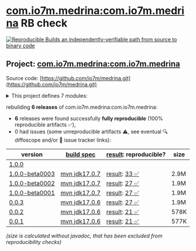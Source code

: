 [com.io7m.medrina:com.io7m.medrina](https://central.sonatype.com/artifact/com.io7m.medrina/com.io7m.medrina/versions) RB check
=======

[![Reproducible Builds](https://reproducible-builds.org/images/logos/rb.svg) an independently-verifiable path from source to binary code](https://reproducible-builds.org/)

## Project: [com.io7m.medrina:com.io7m.medrina](https://central.sonatype.com/artifact/com.io7m.medrina/com.io7m.medrina/versions)

Source code: [https://github.com/io7m/medrina.git](https://github.com/io7m/medrina.git)

<details><summary>This project defines 7 modules:</summary>

* [com.io7m.medrina:com.io7m.medrina](https://central.sonatype.com/artifact/com.io7m.medrina/com.io7m.medrina/1.0.0-beta0003)
* [com.io7m.medrina:com.io7m.medrina.api](https://central.sonatype.com/artifact/com.io7m.medrina/com.io7m.medrina.api/1.0.0-beta0003)
* [com.io7m.medrina:com.io7m.medrina.cmdline](https://central.sonatype.com/artifact/com.io7m.medrina/com.io7m.medrina.cmdline/1.0.0-beta0003)
* [com.io7m.medrina:com.io7m.medrina.documentation](https://central.sonatype.com/artifact/com.io7m.medrina/com.io7m.medrina.documentation/1.0.0-beta0003)
* [com.io7m.medrina:com.io7m.medrina.parser.api](https://central.sonatype.com/artifact/com.io7m.medrina/com.io7m.medrina.parser.api/1.0.0-beta0003)
* [com.io7m.medrina:com.io7m.medrina.tests](https://central.sonatype.com/artifact/com.io7m.medrina/com.io7m.medrina.tests/1.0.0-beta0003)
* [com.io7m.medrina:com.io7m.medrina.vanilla](https://central.sonatype.com/artifact/com.io7m.medrina/com.io7m.medrina.vanilla/1.0.0-beta0003)
</details>

rebuilding **6 releases** of com.io7m.medrina:com.io7m.medrina:
- **6** releases were found successfully **fully reproducible** (100% reproducible artifacts :white_check_mark:),
- 0 had issues (some unreproducible artifacts :warning:, see eventual :mag: diffoscope and/or :memo: issue tracker links):

| version | [build spec](/BUILDSPEC.md) | [result](https://reproducible-builds.org/docs/jvm/): reproducible? | size |
| -- | --------- | ------ | -- |
| [1.0.0](https://central.sonatype.com/artifact/com.io7m.medrina/com.io7m.medrina/1.0.0/pom) | | | |
| [1.0.0-beta0003](https://central.sonatype.com/artifact/com.io7m.medrina/com.io7m.medrina/1.0.0-beta0003/pom) | [mvn jdk17.0.7](com.io7m.medrina-1.0.0-beta0003.buildspec) | [result](com.io7m.medrina-1.0.0-beta0003.buildinfo): [33 :white_check_mark: ](com.io7m.medrina-1.0.0-beta0003.buildcompare) | 2.9M |
| [1.0.0-beta0002](https://central.sonatype.com/artifact/com.io7m.medrina/com.io7m.medrina/1.0.0-beta0002/pom) | [mvn jdk17.0.7](com.io7m.medrina-1.0.0-beta0002.buildspec) | [result](com.io7m.medrina-1.0.0-beta0002.buildinfo): [27 :white_check_mark: ](com.io7m.medrina-1.0.0-beta0002.buildcompare) | 1.9M |
| [1.0.0-beta0001](https://central.sonatype.com/artifact/com.io7m.medrina/com.io7m.medrina/1.0.0-beta0001/pom) | [mvn jdk17.0.7](com.io7m.medrina-1.0.0-beta0001.buildspec) | [result](com.io7m.medrina-1.0.0-beta0001.buildinfo): [27 :white_check_mark: ](com.io7m.medrina-1.0.0-beta0001.buildcompare) | 1.9M |
| [0.0.3](https://central.sonatype.com/artifact/com.io7m.medrina/com.io7m.medrina/0.0.3/pom) | [mvn jdk17.0.6](com.io7m.medrina-0.0.3.buildspec) | [result](com.io7m.medrina-0.0.3.buildinfo): [27 :white_check_mark: ](com.io7m.medrina-0.0.3.buildcompare) | 1.9M |
| [0.0.2](https://central.sonatype.com/artifact/com.io7m.medrina/com.io7m.medrina/0.0.2/pom) | [mvn jdk17.0.6](com.io7m.medrina-0.0.2.buildspec) | [result](com.io7m.medrina-0.0.2.buildinfo): [21 :white_check_mark: ](com.io7m.medrina-0.0.2.buildcompare) | 578K |
| [0.0.1](https://central.sonatype.com/artifact/com.io7m.medrina/com.io7m.medrina/0.0.1/pom) | [mvn jdk17.0.6](com.io7m.medrina-0.0.1.buildspec) | [result](com.io7m.medrina-0.0.1.buildinfo): [21 :white_check_mark: ](com.io7m.medrina-0.0.1.buildcompare) | 577K |

<i>(size is calculated without javadoc, that has been excluded from reproducibility checks)</i>
